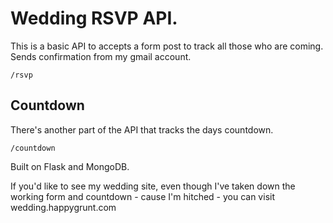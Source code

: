 # Wedding RSVP API.
This is a basic API to accepts a form post to track all those who are coming. Sends confirmation from my gmail account.

`/rsvp`


## Countdown
There's another part of the API that tracks the days countdown. 

`/countdown`

Built on Flask and MongoDB.

If you'd like to see my wedding site, even though I've taken down the working form and countdown - cause I'm hitched - you can visit wedding.happygrunt.com